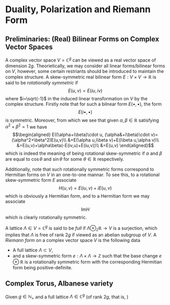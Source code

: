 # Duality, Polarization and Riemann Form

## Preliminaries: (Real) Bilinear Forms on Complex Vector Spaces

A complex vector space $V=\mathbb{C}^g$ can be viewed as a real vector space of dimension $2g$. Theorietically, we may consider all linear forms/bilinear forms on $V$, however, some certain restriants should be introduced to maintain the complex structure. A skew-symmetric real bilinear form $E:V\times V\rightarrow \mathbb{R}$ is said to be *rotationally symmetric* if $$ E(u,v)=E(iu,iv) $$ where $i=\sqrt{-1}$ in the induced linear transformation on $V$ by the complex structure. Firstly note that for such a bilnear form $E(\bullet,\bullet)$, the form $$E(i\bullet,\bullet)$$ is symmetric. Moreover, from which we see that given $\alpha,\beta\in\mathbb{R}$ satisfying $\alpha^2+\beta^2=1$ we have
$$\begin{aligned}
E((\alpha+i\beta)\cdot u, (\alpha&+i\beta)\cdot v)=(\alpha^2+\beta^2)E(u,v)\\
  &+E(\alpha u,i\beta v)+E(i\beta u,\alpha v)\\
  &=E(u,v)+\alpha\beta(-E(iv,u)+E(iu,v))\\
  &=E(u,v)
\end{aligned}$$
which is indeed the meaning of being rotational skew-symmetric if $\alpha$ and $\beta$ are equal to $\cos\theta$ and $\sin\theta$ for some $\theta\in\mathbb{R}$ respectively.

Additionally, note that such rotationally symmetric forms correspond to Hermitian forms on $V$ in an one-to-one mannar. To see this, to a rotational skew-symmetric form $E$ associate $$ H(u,v)=E(iu,v)+iE(u,v) $$
which is obviously a Hermitian form, and to a Hermitian form we may associate
$$ \mathrm{Im}H $$
which is clearly rotationally symmetric.

A lattice $\Lambda\in V=\mathbb{C}^g$ is said to be *full* if $\Lambda\otimes_\mathbb{Z}\mathbb{R}\rightarrow V$ is a surjection, which implies that $\Lambda$ is free of rank $2g$ if viewed as an abelian subgroup of $V$. A *Riemann form* on a complex vector space $V$ is the following data

- A full lattice $\Lambda\subset V$,
- and a skew-symmetric form $e:\Lambda\times\Lambda\rightarrow\mathbb{Z}$ such that the base change $e\otimes\mathbb{R}$ is a rotationally symmetric form with the corresponding Hermitian form being positive-definite.




## Complex Torus, Albanese variety
Given $g\in\mathbb{N}_+$ and a full lattice $\Lambda\in\mathbb{C}^g$ (of rank $2g$, that is, )
